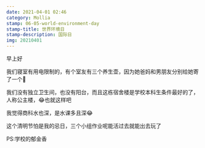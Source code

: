 ```yaml
---
date: 2021-04-01 02:46
category: Mollia
stamp: 06-05-world-environment-day
stamp-title: 世界环境日
stamp-description: 国际日
img: 20210401
---
```



<p>
早上好

我们寝室有用电限制的，有个室友有三个养生壶，因为她爸妈和男朋友分别给她寄了一个🤣

我们没有独立卫生间，也没有阳台，而且这栋宿舍楼是学校本科生条件最好的了，人称公主楼，😂也就这样吧

我觉得商科水也深，是水课多且深😂

这个清明节怕是我的忌日，三个小组作业呢能活过去就能出去玩了

PS:学校的郁金香
</p>